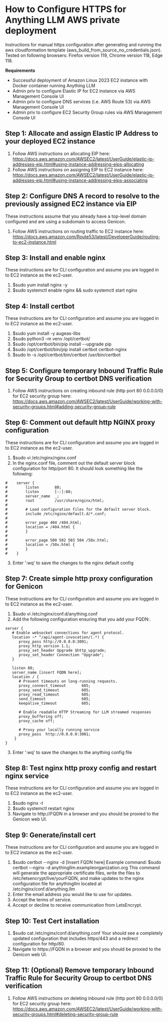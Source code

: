 # How to Configure HTTPS for Anything LLM AWS private deployment

Instructions for manual https configuration after generating and running the aws cloudformation template (aws_build_from_source_no_credentials.json). Tested on following browsers: Firefox version 119, Chrome version 118, Edge 118.

**Requirements**

- Successful deployment of Amazon Linux 2023 EC2 instance with Docker container running Anything LLM
- Admin priv to configure Elastic IP for EC2 instance via AWS Management Console UI
- Admin priv to configure DNS services (i.e. AWS Route 53) via AWS Management Console UI
- Admin priv to configure EC2 Security Group rules via AWS Management Console UI

## Step 1: Allocate and assign Elastic IP Address to your deployed EC2 instance

1. Follow AWS instructions on allocating EIP here: https://docs.aws.amazon.com/AWSEC2/latest/UserGuide/elastic-ip-addresses-eip.html#using-instance-addressing-eips-allocating
2. Follow AWS instructions on assigning EIP to EC2 instance here: https://docs.aws.amazon.com/AWSEC2/latest/UserGuide/elastic-ip-addresses-eip.html#using-instance-addressing-eips-associating

## Step 2: Configure DNS A record to resolve to the previously assigned EC2 instance via EIP

These instructions assume that you already have a top-level domain configured and are using a subdomain
to access Genicon.

1. Follow AWS instructions on routing traffic to EC2 instance here: https://docs.aws.amazon.com/Route53/latest/DeveloperGuide/routing-to-ec2-instance.html

## Step 3: Install and enable nginx

These instructions are for CLI configuration and assume you are logged in to EC2 instance as the ec2-user.

1. $sudo yum install nginx -y
2. $sudo systemctl enable nginx && sudo systemctl start nginx

## Step 4: Install certbot

These instructions are for CLI configuration and assume you are logged in to EC2 instance as the ec2-user.

1. $sudo yum install -y augeas-libs
2. $sudo python3 -m venv /opt/certbot/
3. $sudo /opt/certbot/bin/pip install --upgrade pip
4. $sudo /opt/certbot/bin/pip install certbot certbot-nginx
5. $sudo ln -s /opt/certbot/bin/certbot /usr/bin/certbot

## Step 5: Configure temporary Inbound Traffic Rule for Security Group to certbot DNS verification

1. Follow AWS instructions on creating inbound rule (http port 80 0.0.0.0/0) for EC2 security group here: https://docs.aws.amazon.com/AWSEC2/latest/UserGuide/working-with-security-groups.html#adding-security-group-rule

## Step 6: Comment out default http NGINX proxy configuration

These instructions are for CLI configuration and assume you are logged in to EC2 instance as the ec2-user.

1. $sudo vi /etc/nginx/nginx.conf
2. In the nginx.conf file, comment out the default server block configuration for http/port 80. It should look something like the following:

```
#    server {
#        listen       80;
#        listen       [::]:80;
#        server_name  _;
#        root         /usr/share/nginx/html;
#
#        # Load configuration files for the default server block.
#        include /etc/nginx/default.d/*.conf;
#
#        error_page 404 /404.html;
#        location = /404.html {
#        }
#
#        error_page 500 502 503 504 /50x.html;
#        location = /50x.html {
#        }
#    }
```

3. Enter ':wq' to save the changes to the nginx default config

## Step 7: Create simple http proxy configuration for Genicon

These instructions are for CLI configuration and assume you are logged in to EC2 instance as the ec2-user.

1. $sudo vi /etc/nginx/conf.d/anything.conf
2. Add the following configuration ensuring that you add your FQDN:.

```
server {
   # Enable websocket connections for agent protocol.
   location ~* ^/api/agent-invocation/(.*) {
      proxy_pass http://0.0.0.0:3001;
      proxy_http_version 1.1;
      proxy_set_header Upgrade $http_upgrade;
      proxy_set_header Connection "Upgrade";
   }

   listen 80;
   server_name [insert FQDN here];
   location / {
      # Prevent timeouts on long-running requests.
      proxy_connect_timeout       605;
      proxy_send_timeout          605;
      proxy_read_timeout          605;
      send_timeout                605;
      keepalive_timeout           605;

      # Enable readable HTTP Streaming for LLM streamed responses
      proxy_buffering off;
      proxy_cache off;

      # Proxy your locally running service
      proxy_pass  http://0.0.0.0:3001;
    }
}
```

3. Enter ':wq' to save the changes to the anything config file

## Step 8: Test nginx http proxy config and restart nginx service

These instructions are for CLI configuration and assume you are logged in to EC2 instance as the ec2-user.

1. $sudo nginx -t
2. $sudo systemctl restart nginx
3. Navigate to http://FQDN in a browser and you should be proxied to the Genicon web UI.

## Step 9: Generate/install cert

These instructions are for CLI configuration and assume you are logged in to EC2 instance as the ec2-user.

1. $sudo certbot --nginx -d [Insert FQDN here]
   Example command: $sudo certbot --nginx -d anythingllm.exampleorganization.org
   This command will generate the appropriate certificate files, write the files to /etc/letsencrypt/live/yourFQDN, and make updates to the nginx
   configuration file for anythingllm located at /etc/nginx/conf.d/anything.llm
2. Enter the email address you would like to use for updates.
3. Accept the terms of service.
4. Accept or decline to receive communication from LetsEncrypt.

## Step 10: Test Cert installation

1. $sudo cat /etc/nginx/conf.d/anything.conf
   Your should see a completely updated configuration that includes https/443 and a redirect configuration for http/80.
2. Navigate to https://FQDN in a browser and you should be proxied to the Genicon web UI.

## Step 11: (Optional) Remove temporary Inbound Traffic Rule for Security Group to certbot DNS verification

1. Follow AWS instructions on deleting inbound rule (http port 80 0.0.0.0/0) for EC2 security group here: https://docs.aws.amazon.com/AWSEC2/latest/UserGuide/working-with-security-groups.html#deleting-security-group-rule
